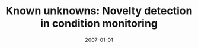 ---
title: "Known unknowns: Novelty detection in condition monitoring"
collection: publications
permalink: /publication/2007-known-unknowns-novelty-detection-in
date: 2007-01-01
venue: 'Iberian Conference on Pattern Recognition and Image Analysis, 1-6'
paperurl: '/files/Quinn_2007_KnownUnknowns.pdf'
citation: 'John A Quinn, Christopher KI Williams'
---